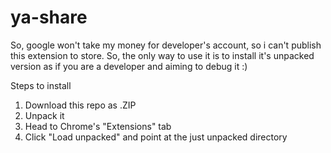 # ya-share
So, google won't take my money for developer's account, so i can't publish this extension to store.
So, the only way to use it is to install it's unpacked version as if you are a developer and aiming to debug it :)

Steps to install
1) Download this repo as .ZIP
2) Unpack it
3) Head to Chrome's "Extensions" tab
4) Click "Load unpacked" and point at the just unpacked directory
